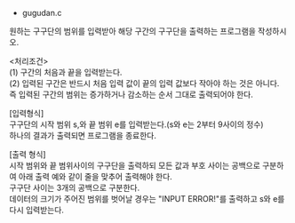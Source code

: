
- gugudan.c

원하는 구구단의 범위를 입력받아 해당 구간의 구구단을 출력하는 프로그램을 작성하시오.<br>

<처리조건><br>
(1) 구간의 처음과 끝을 입력받는다. <br>
(2) 입력된 구간은 반드시 처음 입력 값이 끝의 입력 값보다 작아야 하는 것은 아니다.<br>
    즉 입력된 구간의 범위는 증가하거나 감소하는 순서 그대로 출력되어야 한다.<br>

[입력형식]<br>
구구단의 시작 범위 s,와 끝 범위 e를 입력받는다.(s와 e는 2부터 9사이의 정수) <br>
하나의 결과가 출력되면 프로그램을 종료한다.<br>

[출력 형식]<br>
시작 범위와 끝 범위사이의 구구단을 출력하되 모든 값과 부호 사이는 공백으로 구분하여 아래 출력 예와 같이 줄을 맞추어 출력해야 한다.<br>
구구단 사이는 3개의 공백으로 구분한다. <br>
데이터의 크기가 주어진 범위를 벗어날 경우는 "INPUT ERROR!"를 출력하고 s와 e를 다시 입력받는다.<br>
